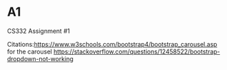 # A1
CS332 Assignment #1

Citations:https://www.w3schools.com/bootstrap4/bootstrap_carousel.asp for the carousel
          https://stackoverflow.com/questions/12458522/bootstrap-dropdown-not-working
